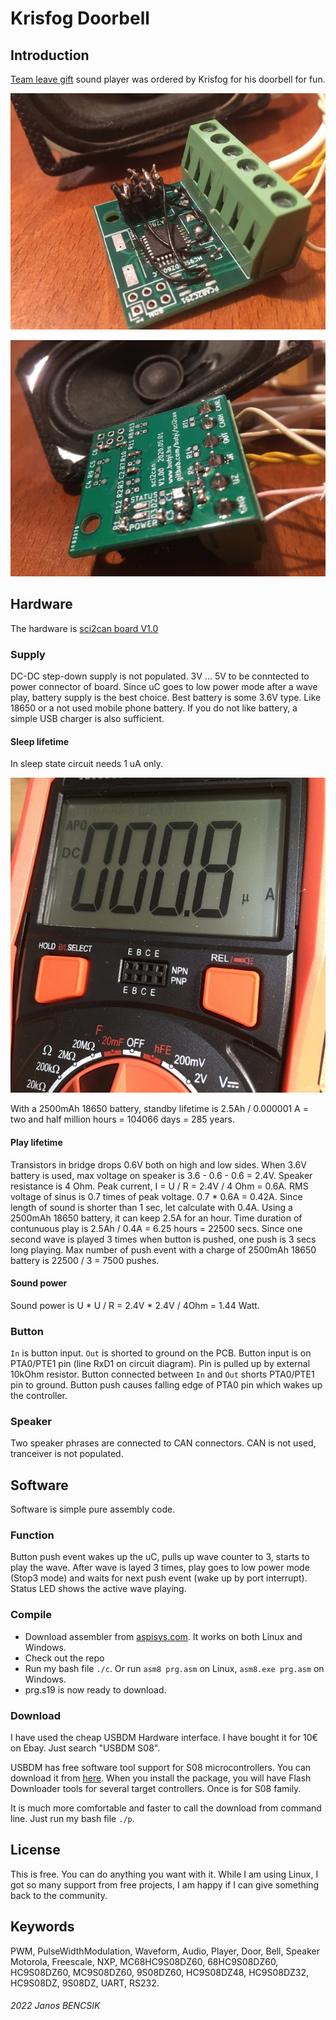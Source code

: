 # Krisfog Doorbell

## Introduction

[Team leave gift](https://github.com/butyi/tlg) sound player was ordered by Krisfog for his doorbell for fun.

![board top](https://github.com/butyi/krisfogdoorbell/blob/main/img1.jpg)

![board buttom](https://github.com/butyi/krisfogdoorbell/blob/main/img2.jpg)

## Hardware

The hardware is [sci2can board V1.0](https://github.com/butyi/sci2can/blob/1777978958673a1c9e5d99a9fa1fe0c1f72ebfce/hw/sci2can_sch.pdf)

### Supply

DC-DC step-down supply is not populated. 
3V ... 5V to be conntected to power connector of board.
Since uC goes to low power mode after a wave play, battery supply is the best choice.
Best battery is some 3.6V type. Like 18650 or a not used mobile phone battery.
If you do not like battery, a simple USB charger is also sufficient.

#### Sleep lifetime

In sleep state circuit needs 1 uA only.

![standby current in stop3 mode](https://github.com/butyi/krisfogdoorbell/blob/main/stopcurrent.jpg)

With a 2500mAh 18650 battery, standby lifetime is 2.5Ah / 0.000001 A = two and half million hours = 104066 days = 285 years.

#### Play lifetime

Transistors in bridge drops 0.6V both on high and low sides.
When 3.6V battery is used, max voltage on speaker is 3.6 - 0.6 - 0.6 = 2.4V.
Speaker resistance is 4 Ohm. Peak current, I = U / R = 2.4V / 4 Ohm = 0.6A.
RMS voltage of sinus is 0.7 times of peak voltage.
0.7 * 0.6A = 0.42A. Since length of sound is shorter than 1 sec, let calculate with 0.4A.
Using a 2500mAh 18650 battery, it can keep 2.5A for an hour.
Time duration of contunuous play is 2.5Ah / 0.4A = 6.25 hours = 22500 secs.
Since one second wave is played 3 times when button is pushed, one push is 3 secs long playing.
Max number of push event with a charge of 2500mAh 18650 battery is 22500 / 3 = 7500 pushes.

#### Sound power

Sound power is U * U / R = 2.4V * 2.4V / 4Ohm = 1.44 Watt.

### Button

`In` is button input. `Out` is shorted to ground on the PCB.
Button input is on PTA0/PTE1 pin (line RxD1 on circuit diagram). 
Pin is pulled up by external 10kOhm resistor.
Button connected between `In` and `Out` shorts PTA0/PTE1 pin to ground.
Button push causes falling edge of PTA0 pin which wakes up the controller.

### Speaker

Two speaker phrases are connected to CAN connectors. CAN is not used, tranceiver is not populated.

## Software

Software is simple pure assembly code.

### Function

Button push event wakes up the uC, pulls up wave counter to 3, starts to play the wave.
After wave is layed 3 times, play goes to low power mode (Stop3 mode) and waits for next push event (wake up by port interrupt).
Status LED shows the active wave playing.

### Compile

- Download assembler from [aspisys.com](http://www.aspisys.com/asm8.htm).
  It works on both Linux and Windows.
- Check out the repo
- Run my bash file `./c`.
  Or run `asm8 prg.asm` on Linux, `asm8.exe prg.asm` on Windows.
- prg.s19 is now ready to download.

### Download

I have used the cheap USBDM Hardware interface. I have bought it for 10€ on Ebay.
Just search "USBDM S08".

USBDM has free software tool support for S08 microcontrollers.
You can download it from [here](https://sourceforge.net/projects/usbdm/).
When you install the package, you will have Flash Downloader tools for several
target controllers. Once is for S08 family.

It is much more comfortable and faster to call the download from command line.
Just run my bash file `./p`.

## License

This is free. You can do anything you want with it.
While I am using Linux, I got so many support from free projects,
I am happy if I can give something back to the community.

## Keywords

PWM, PulseWidthModulation, Waveform, Audio, Player, Door, Bell, Speaker
Motorola, Freescale, NXP, MC68HC9S08DZ60, 68HC9S08DZ60, HC9S08DZ60, MC9S08DZ60,
9S08DZ60, HC9S08DZ48, HC9S08DZ32, HC9S08DZ, 9S08DZ, UART, RS232.

###### 2022 Janos BENCSIK


